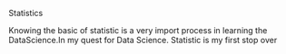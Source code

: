 Statistics

Knowing the basic of statistic is a very import process in learning the DataScience.In my quest for Data Science. 
Statistic is my first stop over
